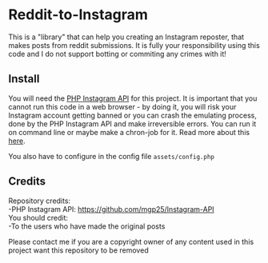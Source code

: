 # Reddit-to-Instagram
This is a "library" that can help you creating an Instagram reposter, that makes posts from reddit submissions. It is fully your responsibility using this code and I do not support botting or commiting any crimes with it!

## Install 
You will need the [PHP Instagram API](https://github.com/mgp25/Instagram-API) for this project. It is important that you cannot run this code in a web browser - by doing it, you will risk your Instagram account getting banned or you can crash the emulating process, done by the PHP Instagram API and make irreversible errors. You can run it on command line or maybe make a chron-job for it. Read more about this [here](https://github.com/mgp25/Instagram-API/wiki/FAQ#can-i-run-this-library-via-a-website).

You also have to configure in the config file ```assets/config.php```

## Credits
Repository credits:  
-PHP Instagram API: https://github.com/mgp25/Instagram-API  
You should credit:  
-To the users who have made the original posts  

Please contact me if you are a copyright owner of any content used in this project want this repository to be removed

